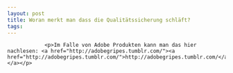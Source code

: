```yaml
---
layout: post
title: Woran merkt man dass die Qualitätssicherung schläft?
tags:
---
```



                <p>Im Falle von Adobe Produkten kann man das hier nachlesen: <a href="http://adobegripes.tumblr.com/"><a href="http://adobegripes.tumblr.com/">http://adobegripes.tumblr.com/</a></a></p>
